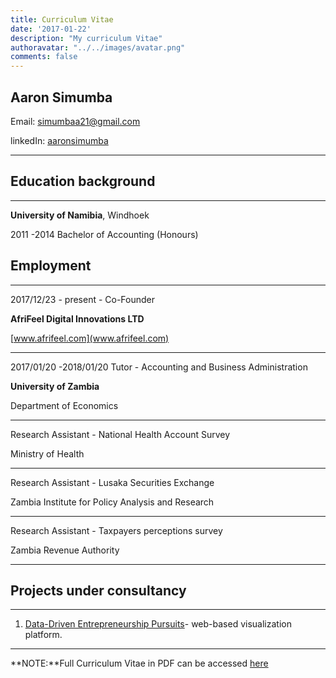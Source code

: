```yaml
---
title: Curriculum Vitae
date: '2017-01-22'
description: "My curriculum Vitae"
authoravatar: "../../images/avatar.png"
comments: false
---
```


Aaron Simumba
-------------

Email: simumbaa21@gmail.com

linkedIn: [aaronsimumba](https://linkedin.com/in/aaronsimumba)

***



Education background
--------------------
***
  **University of Namibia**, Windhoek

2011 -2014 Bachelor of Accounting (Honours)

Employment
----------
***
2017/12/23 - present - Co-Founder

  **AfriFeel Digital Innovations LTD**
  
[www.afrifeel.com](www.afrifeel.com)
***
2017/01/20 -2018/01/20 Tutor - Accounting and Business Administration
  
  **University of Zambia**
  
  Department of Economics
  ****
  Research Assistant - National Health Account Survey
  
  Ministry of Health
  ***
  
  Research Assistant - Lusaka Securities Exchange
  
  Zambia Institute for Policy Analysis and Research
  ***
  Research Assistant - Taxpayers perceptions survey
  
  Zambia Revenue Authority
  ***
  Projects under consultancy
----------
***
1. [Data-Driven Entrepreneurship Pursuits](https://bongohive.co.zm/data-driven-entrepreneurship/)- web-based visualization platform.


***
**NOTE:**Full Curriculum Vitae in PDF can be accessed [here](https://drive.google.com/open?id=13rHQSmi1e9blW2ns4NKP8_cD96yWxXDq)